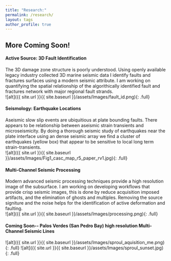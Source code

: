 ```yaml
---
title: "Research:"
permalink: /research/
layout: tags
author_profile: true
---
```

## More Coming Soon!
#### Active Source: 3D Fault Identification
The 3D damage zone structure is poorly understood. 
Using openly available legacy industry collected 3D marine seismic data I identify faults and fractures surfaces using a modern seismic attribute. 
I am working on quantifying the spatial relationship of the algorithically identified fault and fractures network with major regional fault strands.   
![alt]({{ site.url }}{{ site.baseurl }}/assets/Images/fault_id.png){: .full}

#### Seismology: Earthquake Locations
Aseismic slow slip events are ubiquitious at plate bounding faults. 
There appears to be relationship between aseismic strain transients and microseismicity.
By doing a thorough seismic study of earthquakes near the plate interface using an dense seismic array we find a cluster of earthquakes (yellow box) that appear to be sensitive to local long term strain-transients.  
![alt]({{ site.url }}{{ site.baseurl }}/assets/Images/Fig1_casc_map_r5_paper_rv1.jpg){: .full}

#### Multi-Channel Seismic Processing
Modern advanced seismic processing techniques provide a high resolution image of the subsurface. 
I am working on developing workflows that provide crisp seismic images, this is done by reduce acquisition imposed artifacts, and the elimination of ghosts and multiples. 
Removing the source signiture and the noise helps for the identification of active deformation and faulting.  
![alt]({{ site.url }}{{ site.baseurl }}/assets/Images/processing.png){: .full}

#### Coming Soon-- Palos Verdes (San Pedro Bay) high resolution Multi-Channel Seismic Lines 
![alt]({{ site.url }}{{ site.baseurl }}/assets/Images/sproul_aquisition_me.png){: .full}
![alt]({{ site.url }}{{ site.baseurl }}/assets/Images/sproul_sunset.jpg){: .full}

